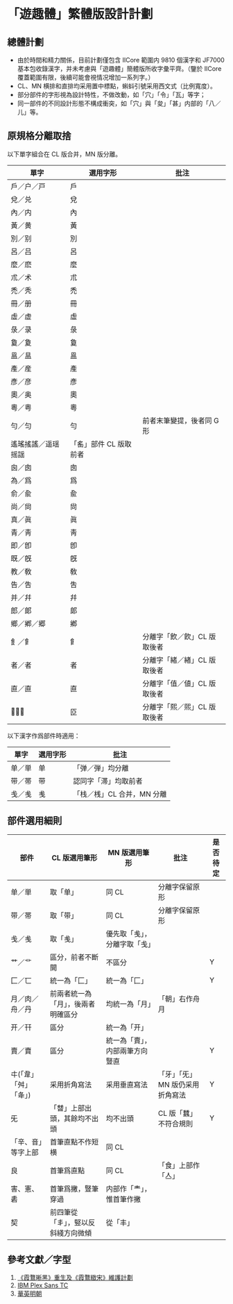 # 「遊趣體」繁體版設計計劃
## 總體計劃
 - 由於時間和精力關係，目前計劃僅包含 IICore 範圍内 9810 個漢字和 JF7000 基本包收錄漢字，并未考慮與「遊趣體」簡體版所收字彙平齊。（鑒於 IICore 覆蓋範圍有限，後續可能會視情况增加一系列字。） 
 - CL、MN 横排和直排均采用置中標點，蝌蚪引號采用西文式（比例寬度）。 
 - 部分部件的字形視為設計特性，不做改動，如「穴」「令」「瓦」等字；
 - 同一部件的不同設計形態不構成衝突，如「穴」與「夋」「甚」内部的「八／儿」等。
## 原規格分離取捨
 以下單字組合在 CL 版合并，MN 版分離。
 
 | 單字 | 選用字形 | 批注 |
 |----|----|----|
 | 戶／户／戸 | 戶 |
 | 兌／兑 | 兌 | 
 | 內／内 | 內 | 
 | 黃／黄 | 黃 | 
 | 別／别 | 別 | 
 | 呂／吕 | 呂 | 
 | 麼／麽 | 麼 | 
 | 朮／术 | 朮 | 
 | 禿／秃 | 禿 | 
 | 冊／册 | 冊 | 
 | 虛／虚 | 虛 | 
 | 彔／录 | 彔 | 
 | 敻／夐 | 敻 | 
 | 𥁕／昷 | 𥁕 | 
 | 產／産 | 產 | 
 | 彥／彦 | 彥 | 
 | 奧／奥 | 奧 | 
 | 粵／粤 | 粵 | 
 | 勻／匀 | 勻 | 前者末筆變提，後者同 G 形 |
 | 遙瑤搖謠／遥瑶摇謡 | 「䍃」部件 CL 版取前者 |
 | 囪／囱 | 囱 | 
 | 為／爲 | 爲 | 
 | 俞／兪 | 兪 | 
 | 尚／尙 | 尙 | 
 | 真／眞 | 眞 |  
 | 青／靑 | 靑 | 
 | 即／<span lang="ja-JP">卽</span> | 卽 | 
 | 既／<span lang="ja-JP">旣</span> | 旣 | 
 | 教／敎 | 敎 | 
 | 告／吿 | 吿 | 
 | 并／幷 | 幷 | 
 | 郎／郞 | 郞 | 
 | 鄉／鄕／郷 | 鄕 | 
 | ⻟／⻞ | ⻞ | 分離字「飲／飮」CL 版取後者
 | 者／者 | 者 | 分離字「緒／緖」CL 版取後者 
 | 直／<span lang="ja-JP">直</span> | <span lang="ja-JP">直</span> | 分離字「值／値」CL 版取後者 
 | 𦣞／𦣝 | 𦣝 | 分離字「熙／煕」CL 版取後者

以下漢字作爲部件時適用：

 | 單字 | 選用字形 | 批注 |
 |----|----|----|
 | 单／単 | 单 | 「弹／弾」均分離 |
 | 带／帯 | 带 | 認同字「滞」均取前者 |
 | 戋／㦮 | 㦮 | 「栈／桟」CL 合并，MN 分離|
 
## 部件選用細則
 
 | 部件 | CL 版選用筆形 | MN 版選用筆形 | 批注 | 是否待定 |
 |------|------|------|------|------|
 | 单／単 | 取「单」| 同 CL | 分離字保留原形 | 
 | 带／帯 | 取「带」| 同 CL | 分離字保留原形 |  
 | 戋／㦮 | 取「㦮」| 優先取「㦮」，分離字取「戋」 
 | 艹／⻀ | 區分，前者不斷開 | 不區分 | | Y
 | 匚／匸 | 統一為「匚」| 統一為「匚」| | Y
 | 月／肉／舟／丹 | 前兩者統一為「月」，後兩者明確區分 | 均統一為「月」|「朝」右作舟月
 | 开／幵 | 區分 | 統一為「开」
 | 賣／𧶠 | 區分 | 統一為「賣」，内部兩筆方向豎直 | | Y
 | 㐄(「韋」「舛」「夅」) | 采用折角寫法 | 采用垂直寫法 |「牙」「旡」MN 版仍采用折角寫法 | Y
 | 旡 |「朁」上部出頭，其餘均不出頭 | 均不出頭 | CL 版「蠶」不符合規則 | Y
 | 「辛、音」等字上部 | 首筆直點不作短横 | 同 CL | 
 | 良 | 首筆爲直點 | 同 CL |「食」上部作「亼」
 | 害、憲、砉 | 首筆爲撇，豎筆穿過 | 内部作「龶」，惟首筆作撇
 | 契 | 前四筆從「丯」，竪以反斜綫方向微傾 | 從「丰」
 
## 參考文獻／字型
 1. [《霞鶩晰黑》重生及《霞鶩緻宋》維護計劃](https://github.com/lxgw/LxgwXiHei/blob/main/documentation/plan.md)
 2. [IBM Plex Sans TC](https://github.com/IBM/plex)
 3. [華英明朝](https://github.com/GuiWonder/HuayingMincho)
